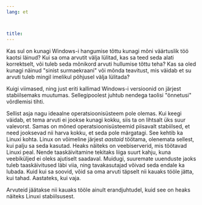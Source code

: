 ```yaml
---
lang: et



title: 
---
```


Kas sul on kunagi Windows-i hangumise tõttu kunagi mõni väärtuslik töö kaotsi läinud? Kui sa oma arvutit välja lülitad, kas sa teed seda alati korrektselt, või tuleb seda mõnikord arvuti hullumise tõttu teha?  Kas sa oled kunagi näinud "sinist surmaekraani" või mõnda teavitust, mis väidab et su arvuti tuleb mingil imelikul põhjusel välja lülitada?

Kuigi viimased, ning just eriti kallimad Windows-i versioonid on järjest stabiilsemaks muutumas. Sellegipoolest juhtub nendega taolisi "õnnetusi" võrdlemisi tihti.

Sellist asja nagu ideaalne operatsioonisüsteem pole olemas. Kui keegi väidab, et tema arvuti ei jookse kunagi kokku, siis ta on lihtsalt üks suur valevorst. Samas on mõned operatsioonisüsteemid piisavalt stabiilsed, et need jooksevad nii harva kokku, et seda pole märgatagi. See kehtib ka Linuxi kohta. Linux on võimeline järjest <i>aastaid</i> töötama, olenemata sellest, kui palju sa seda kasutad. Heaks näiteks on veebiserverid, mis töötavad Linuxi peal. Nende taaskäivitamine tekitaks liiga suurt kahju, kuna veebiküljed ei oleks ajutiselt saadaval. Muidugi, suuremate uuenduste jaoks tuleb taaskäivitused läbi viia, ning tavakasutajad võivad seda endale ka lubada. Kuid kui sa soovid, võid sa oma arvuti täpselt nii kauaks tööle jätta, kui tahad. Aastateks, kui vaja.

Arvuteid jäätakse nii kauaks tööle ainult erandjuhtudel, kuid see on heaks näiteks Linuxi stabiilsusest.




